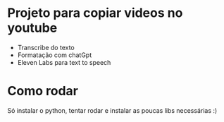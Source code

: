 # Projeto para copiar videos no youtube

- Transcribe do texto
- Formatação com chatGpt
- Eleven Labs para text to speech

# Como rodar

Só instalar o python, tentar rodar e instalar as poucas libs necessárias :)